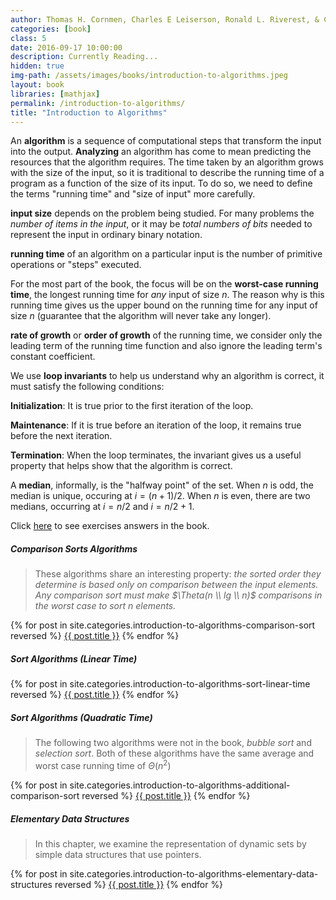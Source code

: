 ```yaml
---
author: Thomas H. Cornmen, Charles E Leiserson, Ronald L. Riverest, & Clifford Stein
categories: [book]
class: 5
date: 2016-09-17 10:00:00
description: Currently Reading...
hidden: true
img-path: /assets/images/books/introduction-to-algorithms.jpeg
layout: book
libraries: [mathjax]
permalink: /introduction-to-algorithms/
title: "Introduction to Algorithms"
---
```


An __algorithm__ is a sequence of computational steps that transform the input into the output. __Analyzing__ an algorithm has come to mean predicting the resources that the algorithm requires. The time taken by an algorithm grows with the size of the input, so it is traditional to describe the running time of a program as a function of the size of its input. To do so, we need to define the terms "running time" and "size of input" more carefully.

__input size__ depends on the problem being studied. For many problems the _number of items in the input_, or it may be _total numbers of bits_ needed to represent the input in ordinary binary notation.

__running time__ of an algorithm on a particular input is the number of primitive operations or "steps" executed.

For the most part of the book, the focus will be on the __worst-case running time__, the longest running time for _any_ input of size $n$. The reason why is this running time gives us the upper bound on the running time for any input of size $n$ (guarantee that the algorithm will never take any longer).

__rate of growth__ or __order of growth__ of the running time, we consider only the leading term of the running time function and also ignore the leading term's constant coefficient.

We use __loop invariants__ to help us understand why an algorithm is correct, it must satisfy the following conditions:

__Initialization__: It is true prior to the first iteration of the loop.

__Maintenance__: If it is true before an iteration of the loop, it remains true before the next iteration.

__Termination__: When the loop terminates, the invariant gives us a useful property that helps show that the algorithm is correct.

A __median__, informally, is the "halfway point" of the set. When $n$ is odd, the median is unique, occuring at $i = (n + 1) / 2$. When $n$ is even, there are two medians, occurring at $i = n / 2$ and $i = n / 2 + 1$.

Click <a href="http://clrs.skanev.com/" target="_blank">here</a> to see exercises answers in the book.

##### Comparison Sorts Algorithms

> These algorithms share an interesting property: _the sorted order they determine is based only on comparison between the input elements. Any comparison sort must make $\Theta(n \\ lg \\ n)$ comparisons in the worst case to sort $n$ elements._

<div class="collection">
  {% for post in site.categories.introduction-to-algorithms-comparison-sort reversed %}
    <a href="{{ post.url | prepend: site.baseurl }}"  class="collection-item">{{ post.title }}</a>
  {% endfor %}
</div>

##### Sort Algorithms (Linear Time)

<div class="collection">
  {% for post in site.categories.introduction-to-algorithms-sort-linear-time reversed %}
    <a href="{{ post.url | prepend: site.baseurl }}"  class="collection-item">{{ post.title }}</a>
  {% endfor %}
</div>

##### Sort Algorithms (Quadratic Time)

> The following two algorithms were not in the book, _bubble sort_ and _selection sort_. Both of these algorithms have the same average and worst case running time of $\Theta(n^2)$

<div class="collection">
  {% for post in site.categories.introduction-to-algorithms-additional-comparison-sort reversed %}
    <a href="{{ post.url | prepend: site.baseurl }}"  class="collection-item">{{ post.title }}</a>
  {% endfor %}
</div>

##### Elementary Data Structures

> In this chapter, we examine the representation of dynamic sets by simple data structures that use pointers.

<div class="collection">
  {% for post in site.categories.introduction-to-algorithms-elementary-data-structures reversed %}
    <a href="{{ post.url | prepend: site.baseurl }}"  class="collection-item">{{ post.title }}</a>
  {% endfor %}
</div>